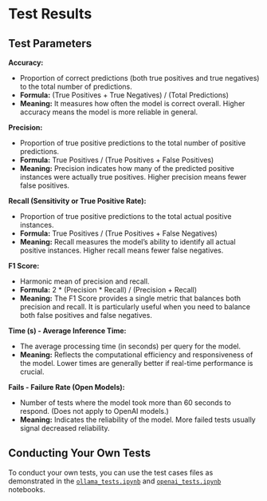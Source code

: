 # Test Results

## Test Parameters

**Accuracy:**

- Proportion of correct predictions (both true positives and true negatives) to the total number of predictions.
- **Formula:** (True Positives + True Negatives) / (Total Predictions)
- **Meaning:** It measures how often the model is correct overall. Higher accuracy means the model is more reliable in general.

**Precision:**

- Proportion of true positive predictions to the total number of positive predictions.
- **Formula:** True Positives / (True Positives + False Positives)
- **Meaning:** Precision indicates how many of the predicted positive instances were actually true positives. Higher precision means fewer false positives.

**Recall (Sensitivity or True Positive Rate):**

- Proportion of true positive predictions to the total actual positive instances.
- **Formula:** True Positives / (True Positives + False Negatives)
- **Meaning:** Recall measures the model’s ability to identify all actual positive instances. Higher recall means fewer false negatives.

**F1 Score:**

- Harmonic mean of precision and recall.
- **Formula:** 2 * (Precision * Recall) / (Precision + Recall)
- **Meaning:** The F1 Score provides a single metric that balances both precision and recall. It is particularly useful when you need to balance both false positives and false negatives.

**Time (s) - Average Inference Time:**

- The average processing time (in seconds) per query for the model.
- **Meaning:** Reflects the computational efficiency and responsiveness of the model. Lower times are generally better if real-time performance is crucial.

**Fails - Failure Rate (Open Models):**

- Number of tests where the model took more than 60 seconds to respond. (Does not apply to OpenAI models.)
- **Meaning:** Indicates the reliability of the model. More failed tests usually signal decreased reliability.

## Conducting Your Own Tests

To conduct your own tests, you can use the test cases files as demonstrated in the [`ollama_tests.ipynb`](/tests/ollama_tests.ipynb) and  [`openai_tests.ipynb`](/tests/openai_tests.ipynb) notebooks.